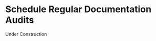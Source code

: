 # Schedule Regular Documentation Audits

Under Construction

<!--
# Practice Title

Description

## Nuances

### Nuance #N

Nuance Description

## How to Improve

### [Lead Workshops](/practices/lead-workshops.md)

#### Workshop Title

Workshop Description

### [Start A Book Club](/practices/start-a-book-club.md)

#### Title Of Book Or Article

Description of Book or Article

### [Host A Viewing Party](/practices/host-a-viewing-party.md)

#### Title Of Video

Description of Video

### [Host A Roundtable Discussion](/practices/host-a-roundtable-discussion.md)

List of questions to guide the roundtable discussion

## Supporting Capabilities

### Related DORA Capability

Description of how this practice supports the DORA Capability
-->